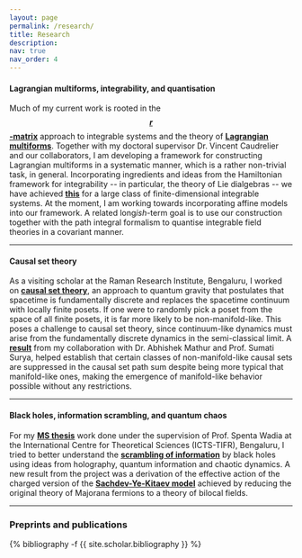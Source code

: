 ```yaml
---
layout: page
permalink: /research/
title: Research
description:
nav: true
nav_order: 4
---
```


<h4>Lagrangian multiforms, integrability, and quantisation</h4>

Much of my current work is rooted in the <b><a href="https://link.springer.com/article/10.1007/BF01076717" target="_self">$$r$$-matrix</a></b> approach to integrable systems and the theory of <b><a href="https://arxiv.org/abs/0903.4086" target="_self">Lagrangian multiforms</a></b>. Together with my doctoral supervisor Dr. Vincent Caudrelier and our collaborators, I am developing a framework for constructing Lagrangian multiforms in a systematic manner, which is a rather non-trivial task, in general. Incorporating ingredients and ideas from the Hamiltonian framework for integrability -- in particular, the theory of Lie dialgebras -- we have achieved <b><a href="https://arxiv.org/abs/2307.07339" target="_self">this</a></b> for a large class of finite-dimensional integrable systems. At the moment, I am working towards incorporating affine models into our framework. A related long*ish*-term goal is to use our construction together with the path integral formalism to quantise integrable field theories in a covariant manner.

<hr>

<h4>Causal set theory</h4>

As a visiting scholar at the Raman Research Institute, Bengaluru, I worked on <b><a href="https://arxiv.org/abs/1903.11544" target="_self">causal set theory</a></b>, an approach to quantum gravity that postulates that spacetime is fundamentally discrete and replaces the spacetime continuum with locally finite posets. If one were to randomly pick a poset from the space of all finite posets, it is far more likely to be non-manifold-like. This poses a challenge to causal set theory, since continuum-like dynamics must arise from the fundamentally discrete dynamics in the semi-classical limit. A <b><a href="https://arxiv.org/abs/2009.07623" target="_self">result</a></b> from my collaboration with Dr. Abhishek Mathur and Prof. Sumati Surya, helped establish that certain classes of non-manifold-like causal sets are suppressed in the causal set path sum despite being more typical that manifold-like ones, making the emergence of manifold-like behavior possible without any restrictions.


<hr>

<h4>Black holes, information scrambling, and quantum chaos</h4>

For my <b><a href="http://dr.iiserpune.ac.in:8080/xmlui/bitstream/handle/123456789/1047/MS%20Thesis%20-%20Anup%20Anand%20Singh.pdf" target="_self">MS thesis</a></b> work done under the supervision of Prof. Spenta Wadia at the International Centre for Theoretical Sciences (ICTS-TIFR), Bengaluru, I tried to better understand the <b><a href="https://arxiv.org/abs/0808.2096" target="_self">scrambling of information</a></b> by black holes using ideas from holography, quantum information and chaotic dynamics. A new result from the project was a derivation of the effective action of the charged version of the <b><a href="https://arxiv.org/abs/1604.07818" target="_self">Sachdev-Ye-Kitaev model</a></b> achieved by reducing the original theory of Majorana fermions to a theory of bilocal fields.

<hr>

<h3> Preprints and publications </h3>

<div class="publications">

{% bibliography -f {{ site.scholar.bibliography }} %}

</div>
